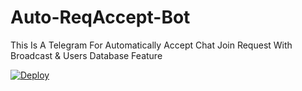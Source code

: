 # Auto-ReqAccept-Bot

This Is A Telegram For Automatically Accept Chat Join Request With Broadcast &amp; Users Database Feature 


[![Deploy](https://www.herokucdn.com/deploy/button.svg)](https://heroku.com/deploy?template=https://github.com/Vishnuat/OM-Auto-ReqAccept-Bot)             
